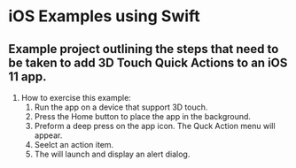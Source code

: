 # iOS Examples using Swift
## Example project outlining the steps that need to be taken to add 3D Touch Quick Actions to an iOS 11 app.
1. How to exercise this example:
    1. Run the app on a device that support 3D touch.
    2. Press the Home button to place the app in the background.
    3. Preform a deep press on the app icon. The Quck Action menu will appear.
    4. Seelct an action item.
    5. The will launch and display an alert dialog.

